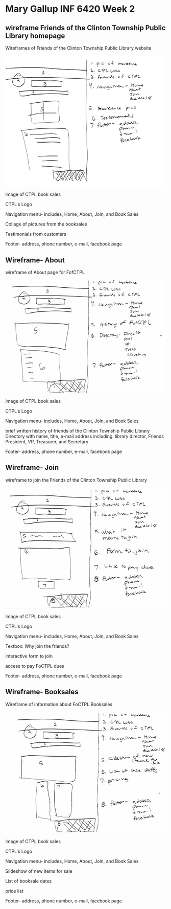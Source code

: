 # Mary Gallup INF 6420 Week 2

## wireframe Friends of the Clinton Township Public Library homepage

Wireframes of Friends of the Clinton Township Public Library website

![Wireframe of landing page](Wireframes/Wireframe-1.png)

Image of CTPL book sales

CTPL's Logo

Navigation menu- includes, Home, About, Join, and Book Sales

Collage of pictures from the booksales

Testimonials from customers

Footer- address, phone number, e-mail, facebook page


## Wireframe- About

wireframe of About page for FofCTPL

![wireframe of about page](Wireframes/Wireframe-2-about.png)

Image of CTPL book sales

CTPL's Logo

Navigation menu- includes, Home, About, Join, and Book Sales

brief written history of friends of the Clinton Township Public Library
Directory with name, title, e-mail address including: library director, Friends President, VP, Treasurer, and Secretary

Footer- address, phone number, e-mail, facebook page

## Wireframe- Join

wireframe to join the Friends of the Clinton Township Public Library

![wireframe of join page](Wireframes/wireframes-3-join.png)

Image of CTPL book sales

CTPL's Logo

Navigation menu- includes, Home, About, Join, and Book Sales

Textbox: Why join the friends?

interactive form to join

access to pay FoCTPL dues

Footer- address, phone number, e-mail, facebook page

## Wireframe- Booksales

Wireframe of information about FoCTPL Booksales

![wireframe of booksale page](Wireframes/Wireframe-4-Booksales.png)

Image of CTPL book sales

CTPL's Logo

Navigation menu- includes, Home, About, Join, and Book Sales

Slideshow of new items for sale

List of booksale dates

price list

Footer- address, phone number, e-mail, facebook page